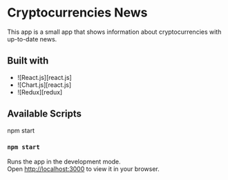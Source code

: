 <div>
  <h1>Cryptocurrencies News</h1>
  <p>This app is a small app that shows information about cryptocurrencies with up-to-date news.</p>
</div>

## Built with

- ![React.js][react.js]
- ![Chart.js][react.js]
- ![Redux][redux]

## Available Scripts

npm start

### `npm start`

Runs the app in the development mode.\
Open [http://localhost:3000](http://localhost:3000) to view it in your browser.

